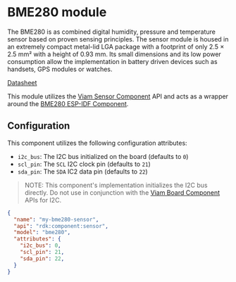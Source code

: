 # BME280 module

The BME280 is as combined digital humidity, pressure and temperature sensor based on proven sensing principles. 
The sensor module is housed in an extremely compact metal-lid LGA package with a footprint of only 2.5 × 2.5 mm² with a height of 0.93 mm. 
Its small dimensions and its low power consumption allow the implementation in battery driven devices such as handsets, GPS modules or watches.

[Datasheet](https://www.bosch-sensortec.com/media/boschsensortec/downloads/datasheets/bst-bme280-ds002.pdf)

This module utilizes the [Viam Sensor Component](https://docs.viam.com/operate/reference/components/sensor/) API and acts as a wrapper around the [BME280 ESP-IDF Component](https://components.espressif.com/components/espressif/bme280).

## Configuration

This component utilizes the following configuration attributes:
- `i2c_bus`: The I2C bus initialized on the board (defaults to `0`)
- `scl_pin`: The `SCL` I2C clock pin (defaults to `21`)
- `sda_pin`: The `SDA` IC2 data pin (defaults to `22`)

> NOTE: This component's implementation initializes the I2C bus directly. Do not use in conjunction with the [Viam Board Component](https://docs.viam.com/operate/reference/components/board/) APIs for I2C.

```json
{
  "name": "my-bme280-sensor",
  "api": "rdk:component:sensor",
  "model": "bme280",
  "attributes": {
    "i2c_bus": 0,
	"scl_pin": 21,
	"sda_pin": 22,
  }
}
```
